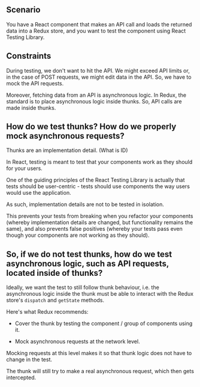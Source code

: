 ## Scenario

You have a React component that makes an API call and loads the returned data into a Redux store, and you want to test the component using React Testing Library.

## Constraints

During testing, we don't want to hit the API. We might exceed API limits or, in the case of POST requests, we might edit data in the API. So, we have to mock the API requests.

Moreover, fetching data from an API is asynchronous logic. In Redux, the standard is to place asynchronous logic inside thunks. So, API calls are made inside thunks.

## How do we test thunks? How do we properly mock asynchronous requests?

Thunks are an implementation detail. (What is ID)

In React, testing is meant to test that your components work as they should for your users.

One of the guiding principles of the React Testing Library is actually that tests should be user-centric - tests should use components the way users would use the application.

As such, implementation details are not to be tested in isolation.

This prevents your tests from breaking when you refactor your components (whereby implementation details are changed, but functionality remains the same), and also prevents false positives (whereby your tests pass even though your components are not working as they should).

## So, if we do not test thunks, how do we test asynchronous logic, such as API requests, located inside of thunks?

Ideally, we want the test to still follow thunk behaviour, i.e. the asynchronous logic inside the thunk must be able to interact with the Redux store's `dispatch` and `getState` methods.

Here's what Redux recommends:

- Cover the thunk by testing the component / group of components using it.

- Mock asynchronous requests at the network level.

Mocking requests at this level makes it so that thunk logic does not have to change in the test.

The thunk will still try to make a real asynchronous request, which then gets intercepted.
